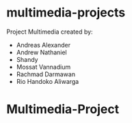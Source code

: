 # multimedia-projects
Project Multimedia created by: 
- Andreas Alexander
- Andrew Nathaniel
- Shandy 
- Mossat Vannadium
- Rachmad Darmawan
- Rio Handoko Aliwarga
# Multimedia-Project

